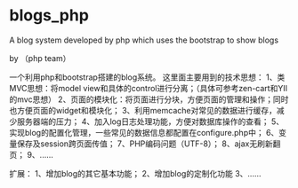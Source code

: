 blogs_php
=========
A blog system developed by php which uses the bootstrap to show blogs

 by （php team）
 
 
 一个利用php和bootstrap搭建的blog系统。
 这里面主要用到的技术思想：
 1、类MVC思想：将model view和具体的control进行分离；（具体可参考zen-cart和YII的mvc思想）
 2、页面的模块化：将页面进行分块，方便页面的管理和操作；同时也方便页面的widget和模块化；
 3、利用memcache对常见的数据进行缓存，减少服务器端的压力；
 4、加入log日志处理功能，方便对数据库操作的查看；
 5、实现blog的配置化管理，一些常见的数据信息都配置在configure.php中；
 6、变量保存及session跨页面传值；
 7、PHP编码问题（UTF-8）；
 8、ajax无刷新翻页；
 9、......



扩展：
  1、增加blog的其它基本功能；
  2、增加blog的定制化功能
  3、......
